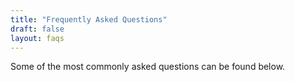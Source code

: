```yaml
---
title: "Frequently Asked Questions"
draft: false
layout: faqs
---
```


Some of the most commonly asked questions can be found below.
